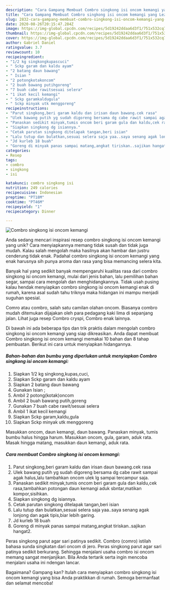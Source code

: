 ```yaml
---
description: "Cara Gampang Membuat Combro singkong isi oncom kemangi yang Lezat"
title: "Cara Gampang Membuat Combro singkong isi oncom kemangi yang Lezat"
slug: 2832-cara-gampang-membuat-combro-singkong-isi-oncom-kemangi-yang-lezat
date: 2020-08-26T20:15:47.284Z
image: https://img-global.cpcdn.com/recipes/5d19242ddaa6d3f1/751x532cq70/combro-singkong-isi-oncom-kemangi-foto-resep-utama.jpg
thumbnail: https://img-global.cpcdn.com/recipes/5d19242ddaa6d3f1/751x532cq70/combro-singkong-isi-oncom-kemangi-foto-resep-utama.jpg
cover: https://img-global.cpcdn.com/recipes/5d19242ddaa6d3f1/751x532cq70/combro-singkong-isi-oncom-kemangi-foto-resep-utama.jpg
author: Gabriel Daniel
ratingvalue: 3.7
reviewcount: 10
recipeingredient:
- "1/2 kg singkongkupascuci"
- " Sckp garam dan kaldu ayam"
- "2 batang daun bawang"
- " Isian "
- "2 potongkotakoncom"
- "2 buah bawang putihgoreng"
- "7 buah cabe rawitsesuai selera"
- "1 ikat kecil kemangi"
- " Sckp garamkaldugula"
- " Sckp minyak utk menggoreng"
recipeinstructions:
- "Parut singkong,beri garam kaldu dan irisan daun bawang.cek rasa"
- "Ulek bawang putih yg sudah digoreng bersama dg cabe rawit sampai agak halus,lalu tambahkan oncom ulek lg sampai tercampur saja."
- "Panaskan sedikit minyak,tumis oncom beri garam gula dan kaldu,cek rasa,tambahkan potongan daun kemangi aduk sbntar,matikan kompor,sisihkan."
- "Siapkan singkong dg isiannya."
- "Cetak parutan singkong ditelapak tangan,beri isian"
- "Lalu tutup dan bulatkan,sesuai selera saja yaa..saya senang agak lonjong dan agak tipis,biar lebih garing."
- "Jd kurleb 18 buah"
- "Goreng di minyak panas sampai matang,angkat tiriskan..sajikan hangat2."
categories:
- Resep
tags:
- combro
- singkong
- isi

katakunci: combro singkong isi 
nutrition: 249 calories
recipecuisine: Indonesian
preptime: "PT18M"
cooktime: "PT46M"
recipeyield: "1"
recipecategory: Dinner

---
```



![Combro singkong isi oncom kemangi](https://img-global.cpcdn.com/recipes/5d19242ddaa6d3f1/751x532cq70/combro-singkong-isi-oncom-kemangi-foto-resep-utama.jpg)

Anda sedang mencari inspirasi resep combro singkong isi oncom kemangi yang unik? Cara menyiapkannya memang tidak susah dan tidak juga mudah. Kalau salah mengolah maka hasilnya akan hambar dan justru cenderung tidak enak. Padahal combro singkong isi oncom kemangi yang enak harusnya sih punya aroma dan rasa yang bisa memancing selera kita.

Banyak hal yang sedikit banyak mempengaruhi kualitas rasa dari combro singkong isi oncom kemangi, mulai dari jenis bahan, lalu pemilihan bahan segar, sampai cara mengolah dan menghidangkannya. Tidak usah pusing kalau hendak menyiapkan combro singkong isi oncom kemangi enak di rumah, karena asal sudah tahu triknya maka hidangan ini mampu menjadi suguhan spesial.

Comro atau combro, salah satu camilan olahan oncom. Biasanya combro mudah ditemukan dijajakan oleh para pedagang kaki lima di sepanjang jalan. Lihat juga resep Combro cryspi, Combro enak lainnya.


Di bawah ini ada beberapa tips dan trik praktis dalam mengolah combro singkong isi oncom kemangi yang siap dikreasikan. Anda dapat membuat Combro singkong isi oncom kemangi memakai 10 bahan dan 8 tahap pembuatan. Berikut ini cara untuk menyiapkan hidangannya.

<!--inarticleads1-->

##### Bahan-bahan dan bumbu yang diperlukan untuk menyiapkan Combro singkong isi oncom kemangi:

1. Siapkan 1/2 kg singkong,kupas,cuci,
1. Siapkan  Sckp garam dan kaldu ayam
1. Siapkan 2 batang daun bawang
1. Gunakan  Isian ;
1. Ambil 2 potong(kotak)oncom
1. Ambil 2 buah bawang putih,goreng
1. Gunakan 7 buah cabe rawit/sesuai selera
1. Ambil 1 ikat kecil kemangi
1. Siapkan  Sckp garam,kaldu,gula
1. Siapkan  Sckp minyak utk menggoreng


Masukkan oncom, daun kemangi, daun bawang. Panaskan minyak, tumis bumbu halus hingga harum. Masukkan oncom, gula, garam, aduk rata. Masak hingga matang, masukkan daun kemangi, aduk rata. 

<!--inarticleads2-->

##### Cara membuat Combro singkong isi oncom kemangi:

1. Parut singkong,beri garam kaldu dan irisan daun bawang.cek rasa
1. Ulek bawang putih yg sudah digoreng bersama dg cabe rawit sampai agak halus,lalu tambahkan oncom ulek lg sampai tercampur saja.
1. Panaskan sedikit minyak,tumis oncom beri garam gula dan kaldu,cek rasa,tambahkan potongan daun kemangi aduk sbntar,matikan kompor,sisihkan.
1. Siapkan singkong dg isiannya.
1. Cetak parutan singkong ditelapak tangan,beri isian
1. Lalu tutup dan bulatkan,sesuai selera saja yaa..saya senang agak lonjong dan agak tipis,biar lebih garing.
1. Jd kurleb 18 buah
1. Goreng di minyak panas sampai matang,angkat tiriskan..sajikan hangat2.


Peras singkong parut agar sari patinya sedikit. Combro (comro) istilah bahasa sunda singkatan dari oncom di jero. Peras singkong parut agar sari patinya sedikit berkurang. Sehingga menjalani usaha combro isi oncom memang sangat menjanjikan. Bila Anda tertarik serta ingin mencoba menjalani usaha ini ndengan lancar. 

Bagaimana? Gampang kan? Itulah cara menyiapkan combro singkong isi oncom kemangi yang bisa Anda praktikkan di rumah. Semoga bermanfaat dan selamat mencoba!
